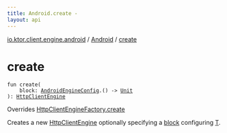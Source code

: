 ```yaml
---
title: Android.create - 
layout: api
---
```


<div class='api-docs-breadcrumbs'><a href="../index.html">io.ktor.client.engine.android</a> / <a href="index.html">Android</a> / <a href="./create.html">create</a></div>

# create

<div class="signature"><code><span class="keyword">fun </span><span class="identifier">create</span><span class="symbol">(</span><br/>&nbsp;&nbsp;&nbsp;&nbsp;<span class="parameterName" id="io.ktor.client.engine.android.Android$create(kotlin.Function1((io.ktor.client.engine.android.AndroidEngineConfig, kotlin.Unit)))/block">block</span><span class="symbol">:</span>&nbsp;<a href="../-android-engine-config/index.html"><span class="identifier">AndroidEngineConfig</span></a><span class="symbol">.</span><span class="symbol">(</span><span class="symbol">)</span>&nbsp;<span class="symbol">-&gt;</span>&nbsp;<a href="https://kotlinlang.org/api/latest/jvm/stdlib/kotlin/-unit/index.html"><span class="identifier">Unit</span></a><br/><span class="symbol">)</span><span class="symbol">: </span><a href="../../io.ktor.client.engine/-http-client-engine/index.html"><span class="identifier">HttpClientEngine</span></a></code></div>

Overrides <a href="../../io.ktor.client.engine/-http-client-engine-factory/create.html">HttpClientEngineFactory.create</a>

Creates a new <a href="../../io.ktor.client.engine/-http-client-engine/index.html">HttpClientEngine</a> optionally specifying a <a href="create.html#io.ktor.client.engine.android.Android$create(kotlin.Function1((io.ktor.client.engine.android.AndroidEngineConfig, kotlin.Unit)))/block">block</a> configuring <a href="#">T</a>.

